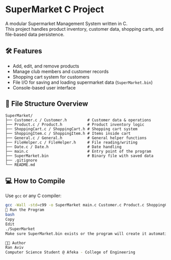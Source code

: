 # SuperMarket C Project

A modular Supermarket Management System written in C.  
This project handles product inventory, customer data, shopping carts, and file-based data persistence.

## 🛠 Features

- Add, edit, and remove products
- Manage club members and customer records
- Shopping cart system for customers
- File I/O for saving and loading supermarket data (`SuperMarket.bin`)
- Console-based user interface

 ## 📁 File Structure Overview

```
SuperMarket/
├── Customer.c / Customer.h         # Customer data & operations
├── Product.c / Product.h           # Product inventory logic
├── ShoppingCart.c / ShoppingCart.h # Shopping cart system
├── ShoppingItem.c / ShoppingItem.h # Items inside cart
├── General.c / General.h           # General helper functions
├── FileHelper.c / FileHelper.h     # File reading/writing
├── Date.c / Date.h                 # Date handling
├── main.c                          # Entry point of the program
├── SuperMarket.bin                 # Binary file with saved data
├── .gitignore
└── README.md
```


## 💻 How to Compile

Use `gcc` or any C compiler:

```bash
gcc -Wall -std=c99 -o SuperMarket main.c Customer.c Product.c ShoppingCart.c ShoppingItem.c FileHelper.c General.c Date.c Utils.c
🚀 Run the Program
bash
Copy
Edit
./SuperMarket
Make sure SuperMarket.bin exists or the program will create it automatically.

👨‍💻 Author
Ran Aviv
Computer Science Student @ Afeka - College of Engineering
